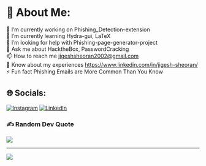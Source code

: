 # 💫 About Me:
🔭 I’m currently working on Phishing_Detection-extension<br>🌱 I’m currently learning Hydra-gui, LaTeX<br>🤝 I’m looking for help with Phishing-page-generator-project<br>💬 Ask me about HacktheBox, PasswordCracking<br>📫 How to reach me jigeshsheoran2002@gmail.com<br>📄 Know about my experiences https://www.linkedin.com/in/jigesh-sheoran/<br>⚡ Fun fact Phishing Emails are More Common Than You Know<br>


## 🌐 Socials:
[![Instagram](https://img.shields.io/badge/Instagram-%23E4405F.svg?logo=Instagram&logoColor=white)](https://instagram.com/me_jigesh) [![LinkedIn](https://img.shields.io/badge/LinkedIn-%230077B5.svg?logo=linkedin&logoColor=white)](https://linkedin.com/in/Jigesh-sheoran) 


### ✍️ Random Dev Quote
![](https://quotes-github-readme.vercel.app/api?type=horizontal&theme=dark)

---
[![](https://visitcount.itsvg.in/api?id=sheoraninfosec&icon=0&color=4)](https://visitcount.itsvg.in)


